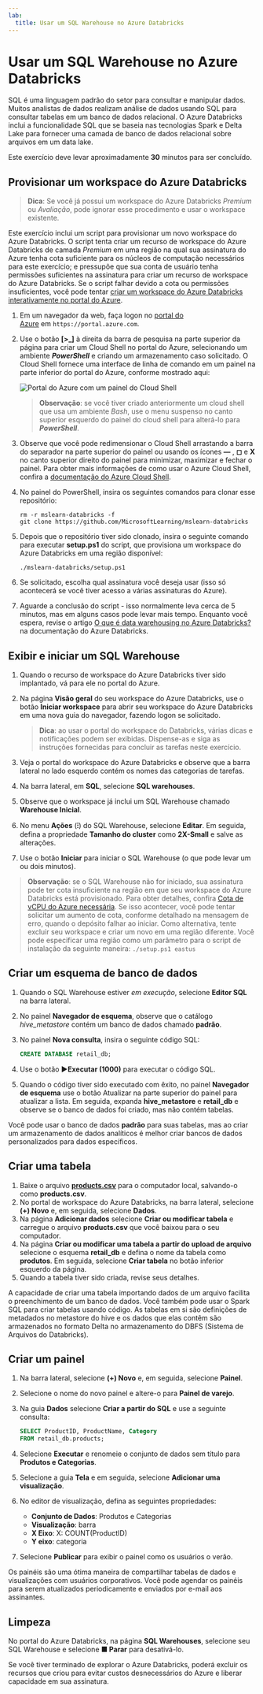 ```yaml
---
lab:
  title: Usar um SQL Warehouse no Azure Databricks
---
```


# Usar um SQL Warehouse no Azure Databricks

SQL é uma linguagem padrão do setor para consultar e manipular dados. Muitos analistas de dados realizam análise de dados usando SQL para consultar tabelas em um banco de dados relacional. O Azure Databricks inclui a funcionalidade SQL que se baseia nas tecnologias Spark e Delta Lake para fornecer uma camada de banco de dados relacional sobre arquivos em um data lake.

Este exercício deve levar aproximadamente **30** minutos para ser concluído.

## Provisionar um workspace do Azure Databricks

> **Dica**: Se você já possui um workspace do Azure Databricks *Premium* ou *Avaliação*, pode ignorar esse procedimento e usar o workspace existente.

Este exercício inclui um script para provisionar um novo workspace do Azure Databricks. O script tenta criar um recurso de workspace do Azure Databricks de camada *Premium* em uma região na qual sua assinatura do Azure tenha cota suficiente para os núcleos de computação necessários para este exercício; e pressupõe que sua conta de usuário tenha permissões suficientes na assinatura para criar um recurso de workspace do Azure Databricks. Se o script falhar devido a cota ou permissões insuficientes, você pode tentar [criar um workspace do Azure Databricks interativamente no portal do Azure](https://learn.microsoft.com/azure/databricks/getting-started/#--create-an-azure-databricks-workspace).

1. Em um navegador da web, faça logon no [portal do Azure](https://portal.azure.com) em `https://portal.azure.com`.
2. Use o botão **[\>_]** à direita da barra de pesquisa na parte superior da página para criar um Cloud Shell no portal do Azure, selecionando um ambiente ***PowerShell*** e criando um armazenamento caso solicitado. O Cloud Shell fornece uma interface de linha de comando em um painel na parte inferior do portal do Azure, conforme mostrado aqui:

    ![Portal do Azure com um painel do Cloud Shell](./images/cloud-shell.png)

    > **Observação**: se você tiver criado anteriormente um cloud shell que usa um ambiente *Bash*, use o menu suspenso no canto superior esquerdo do painel do cloud shell para alterá-lo para ***PowerShell***.

3. Observe que você pode redimensionar o Cloud Shell arrastando a barra do separador na parte superior do painel ou usando os ícones **&#8212;** , **&#9723;** e **X** no canto superior direito do painel para minimizar, maximizar e fechar o painel. Para obter mais informações de como usar o Azure Cloud Shell, confira a [documentação do Azure Cloud Shell](https://docs.microsoft.com/azure/cloud-shell/overview).

4. No painel do PowerShell, insira os seguintes comandos para clonar esse repositório:

    ```
    rm -r mslearn-databricks -f
    git clone https://github.com/MicrosoftLearning/mslearn-databricks
    ```

5. Depois que o repositório tiver sido clonado, insira o seguinte comando para executar **setup.ps1** do script, que provisiona um workspace do Azure Databricks em uma região disponível:

    ```
    ./mslearn-databricks/setup.ps1
    ```

6. Se solicitado, escolha qual assinatura você deseja usar (isso só acontecerá se você tiver acesso a várias assinaturas do Azure).
7. Aguarde a conclusão do script - isso normalmente leva cerca de 5 minutos, mas em alguns casos pode levar mais tempo. Enquanto você espera, revise o artigo [O que é data warehousing no Azure Databricks?](https://learn.microsoft.com/azure/databricks/sql/) na documentação do Azure Databricks.

## Exibir e iniciar um SQL Warehouse

1. Quando o recurso de workspace do Azure Databricks tiver sido implantado, vá para ele no portal do Azure.
1. Na página **Visão geral** do seu workspace do Azure Databricks, use o botão **Iniciar workspace** para abrir seu workspace do Azure Databricks em uma nova guia do navegador, fazendo logon se solicitado.

    > **Dica**: ao usar o portal do workspace do Databricks, várias dicas e notificações podem ser exibidas. Dispense-as e siga as instruções fornecidas para concluir as tarefas neste exercício.

1. Veja o portal do workspace do Azure Databricks e observe que a barra lateral no lado esquerdo contém os nomes das categorias de tarefas.
1. Na barra lateral, em **SQL**, selecione **SQL warehouses**.
1. Observe que o workspace já inclui um SQL Warehouse chamado **Warehouse Inicial**.
1. No menu **Ações** (**⁝**) do SQL Warehouse, selecione **Editar**. Em seguida, defina a propriedade **Tamanho do cluster** como **2X-Small** e salve as alterações.
1. Use o botão **Iniciar** para iniciar o SQL Warehouse (o que pode levar um ou dois minutos).

> **Observação**: se o SQL Warehouse não for iniciado, sua assinatura pode ter cota insuficiente na região em que seu workspace do Azure Databricks está provisionado. Para obter detalhes, confira [Cota de vCPU do Azure necessária](https://docs.microsoft.com/azure/databricks/sql/admin/sql-endpoints#required-azure-vcpu-quota). Se isso acontecer, você pode tentar solicitar um aumento de cota, conforme detalhado na mensagem de erro, quando o depósito falhar ao iniciar. Como alternativa, tente excluir seu workspace e criar um novo em uma região diferente. Você pode especificar uma região como um parâmetro para o script de instalação da seguinte maneira: `./setup.ps1 eastus`

## Criar um esquema de banco de dados

1. Quando o SQL Warehouse estiver *em execução*, selecione **Editor SQL** na barra lateral.
2. No painel **Navegador de esquema**, observe que o catálogo *hive_metastore* contém um banco de dados chamado **padrão**.
3. No painel **Nova consulta**, insira o seguinte código SQL:

    ```sql
   CREATE DATABASE retail_db;
    ```

4. Use o botão **►Executar (1000)** para executar o código SQL.
5. Quando o código tiver sido executado com êxito, no painel **Navegador de esquema** use o botão Atualizar na parte superior do painel para atualizar a lista. Em seguida, expanda **hive_metastore** e **retail_db** e observe se o banco de dados foi criado, mas não contém tabelas.

Você pode usar o banco de dados **padrão** para suas tabelas, mas ao criar um armazenamento de dados analíticos é melhor criar bancos de dados personalizados para dados específicos.

## Criar uma tabela

1. Baixe o arquivo [**products.csv**](https://raw.githubusercontent.com/MicrosoftLearning/mslearn-databricks/main/data/products.csv) para o computador local, salvando-o como **products.csv**.
1. No portal de workspace do Azure Databricks, na barra lateral, selecione **(+) Novo** e, em seguida, selecione **Dados**.
1. Na página **Adicionar dados** selecione **Criar ou modificar tabela** e carregue o arquivo **products.csv** que você baixou para o seu computador.
1. Na página **Criar ou modificar uma tabela a partir do upload de arquivo** selecione o esquema **retail_db** e defina o nome da tabela como **produtos**. Em seguida, selecione **Criar tabela** no botão inferior esquerdo da página.
1. Quando a tabela tiver sido criada, revise seus detalhes.

A capacidade de criar uma tabela importando dados de um arquivo facilita o preenchimento de um banco de dados. Você também pode usar o Spark SQL para criar tabelas usando código. As tabelas em si são definições de metadados no metastore do hive e os dados que elas contêm são armazenados no formato Delta no armazenamento do DBFS (Sistema de Arquivos do Databricks).

## Criar um painel

1. Na barra lateral, selecione **(+) Novo** e, em seguida, selecione **Painel**.
2. Selecione o nome do novo painel e altere-o para **Painel de varejo**.
3. Na guia **Dados** selecione **Criar a partir do SQL** e use a seguinte consulta:

    ```sql
   SELECT ProductID, ProductName, Category
   FROM retail_db.products; 
    ```

4. Selecione **Executar** e renomeie o conjunto de dados sem título para **Produtos e Categorias**.
5. Selecione a guia **Tela** e em seguida, selecione **Adicionar uma visualização**.
6. No editor de visualização, defina as seguintes propriedades:
    
    - **Conjunto de Dados**: Produtos e Categorias
    - **Visualização**: barra
    - **X Eixo**: X: COUNT(ProductID)
    - **Y eixo**: categoria

7. Selecione **Publicar** para exibir o painel como os usuários o verão.

Os painéis são uma ótima maneira de compartilhar tabelas de dados e visualizações com usuários corporativos. Você pode agendar os painéis para serem atualizados periodicamente e enviados por e-mail aos assinantes.

## Limpeza

No portal do Azure Databricks, na página **SQL Warehouses**, selecione seu SQL Warehouse e selecione **&#9632; Parar** para desativá-lo.

Se você tiver terminado de explorar o Azure Databricks, poderá excluir os recursos que criou para evitar custos desnecessários do Azure e liberar capacidade em sua assinatura.
